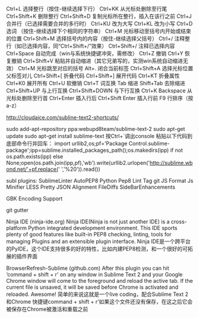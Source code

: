 Ctrl+L 选择整行（按住-继续选择下行）
Ctrl+KK 从光标处删除至行尾 
Ctrl+Shift+K 删除整行 
Ctrl+Shift+D 复制光标所在整行，插入在该行之前 
Ctrl+J 合并行（已选择需要合并的多行时） 
Ctrl+KU 改为大写 
Ctrl+KL 改为小写 
Ctrl+D 选词 （按住-继续选择下个相同的字符串） 
Ctrl+M 光标移动至括号内开始或结束的位置 
Ctrl+Shift+M 选择括号内的内容（按住-继续选择父括号） 
Ctrl+/ 注释整行（如已选择内容，同“Ctrl+Shift+/”效果） 
Ctrl+Shift+/ 注释已选择内容 
Ctrl+Space 自动完成（win与系统快捷键冲突，需修改） 
Ctrl+Z 撤销 
Ctrl+Y 恢复撤销 
Ctrl+Shift+V 粘贴并自动缩进（其它兄弟写的，实测win系统自动缩进无效）
Ctrl+M 光标跳至对应的括号 
Alt+. 闭合当前标签 
Ctrl+Shift+A 选择光标位置父标签对儿 
Ctrl+Shift+[ 折叠代码 
Ctrl+Shift+] 展开代码 
Ctrl+KT 折叠属性 
Ctrl+K0 展开所有 
Ctrl+U 软撤销 
Ctrl+T 词互换 
Tab 缩进 
Shift+Tab 去除缩进 
Ctrl+Shift+UP 与上行互换 
Ctrl+Shift+DOWN 与下行互换 
Ctrl+K Backspace 从光标处删除至行首 
Ctrl+Enter 插入行后 
Ctrl+Shift Enter 插入行前 
F9 行排序（按a-z）

http://cloudaice.com/subline-text2-shortcuts/

sudo add-apt-repository ppa:webupd8team/sublime-text-2
sudo apt-get update
sudo apt-get install sublime-text
按Ctrl+`调出console
粘贴以下代码到底部命令行并回车：
import urllib2,os;pf='Package Control.sublime-package';ipp=sublime.installed_packages_path();os.makedirs(ipp) if not os.path.exists(ipp) else None;open(os.path.join(ipp,pf),'wb').write(urllib2.urlopen('http://sublime.wbond.net/'+pf.replace(' ','%20')).read())
 
subl plugins:
SublimeLinter
AutoPEP8
Python Pep8 Lint
Tag
git
JS Format
Js Minifier
LESS
Pretty JSON
Alignment
FileDiffs
SideBarEnhancements

GBK Encoding Support

git gutter

Ninja IDE (ninja-ide.org)
Ninja IDE(Ninja is not just another IDE) is a cross-platform Python integrated development environment. This IDE sports plenty of good features like built-in PEP8 checking,  linting, tools for managing Plugins and an extensible plugin interface.
Ninja IDE是一个跨平台的PyIDE，这个IDE支持很多的好的特性，比如内建PEP8检测，和一个很好的可拓展的插件界面

BrowserRefresh-Sublime (github.com)
After this plugin you can hit ‘command + shift + r’ on any window in Sublime Text 2 and your Google Chrome window will come to the foreground and reload the active tab. If the current file is unsaved, it
 will be saved before Chrome is activated and reloaded. Awesome!
简单的来说这就是一个live coding，配合Sublime Text 2 和Chrome 快捷键command + shift + r’如果这个文件还没有保存，在这之后它会被保存在Chrome被激活和重载之前

